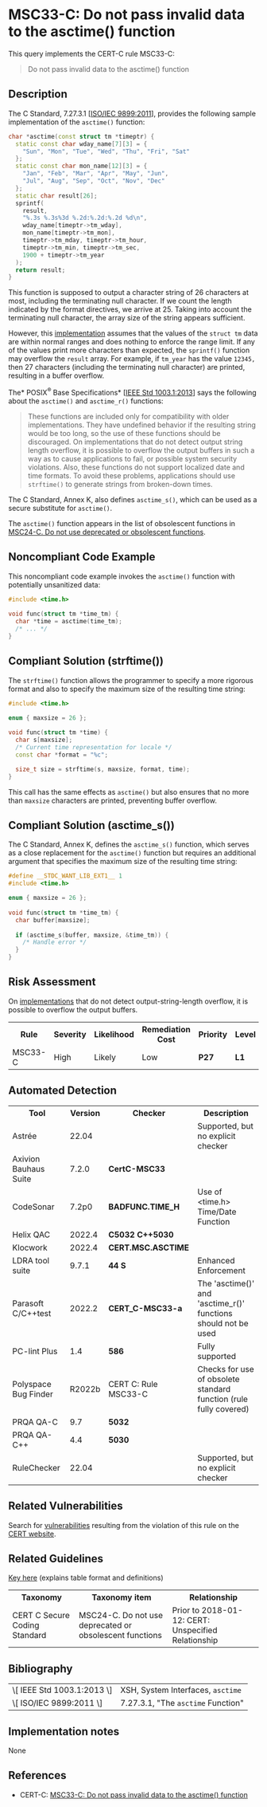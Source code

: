 # MSC33-C: Do not pass invalid data to the asctime() function

This query implements the CERT-C rule MSC33-C:

> Do not pass invalid data to the asctime() function


## Description

The C Standard, 7.27.3.1 \[[ISO/IEC 9899:2011](https://wiki.sei.cmu.edu/confluence/display/c/AA.+Bibliography#AA.Bibliography-ISO-IEC9899-2011)\], provides the following sample implementation of the `asctime()` function:

```cpp
char *asctime(const struct tm *timeptr) {
  static const char wday_name[7][3] = {
    "Sun", "Mon", "Tue", "Wed", "Thu", "Fri", "Sat"
  };
  static const char mon_name[12][3] = {
    "Jan", "Feb", "Mar", "Apr", "May", "Jun",
    "Jul", "Aug", "Sep", "Oct", "Nov", "Dec"
  };
  static char result[26];
  sprintf(
    result, 
    "%.3s %.3s%3d %.2d:%.2d:%.2d %d\n",
    wday_name[timeptr->tm_wday],
    mon_name[timeptr->tm_mon],
    timeptr->tm_mday, timeptr->tm_hour,
    timeptr->tm_min, timeptr->tm_sec,
    1900 + timeptr->tm_year
  );
  return result;
}

```
This function is supposed to output a character string of 26 characters at most, including the terminating null character. If we count the length indicated by the format directives, we arrive at 25. Taking into account the terminating null character, the array size of the string appears sufficient.

However, this [implementation](https://wiki.sei.cmu.edu/confluence/display/c/BB.+Definitions#BB.Definitions-implementation) assumes that the values of the `struct tm` data are within normal ranges and does nothing to enforce the range limit. If any of the values print more characters than expected, the `sprintf()` function may overflow the `result` array. For example, if `tm_year` has the value `12345,` then 27 characters (including the terminating null character) are printed, resulting in a buffer overflow.

The* POSIX<sup>®</sup> Base Specifications* \[[IEEE Std 1003.1:2013](https://wiki.sei.cmu.edu/confluence/display/c/AA.+Bibliography#AA.Bibliography-IEEEStd1003.1-2013)\] says the following about the `asctime()` and `asctime_r()` functions:

> These functions are included only for compatibility with older implementations. They have undefined behavior if the resulting string would be too long, so the use of these functions should be discouraged. On implementations that do not detect output string length overflow, it is possible to overflow the output buffers in such a way as to cause applications to fail, or possible system security violations. Also, these functions do not support localized date and time formats. To avoid these problems, applications should use `strftime()` to generate strings from broken-down times.


The C Standard, Annex K, also defines `asctime_s()`, which can be used as a secure substitute for `asctime()`.

The `asctime()` function appears in the list of obsolescent functions in [MSC24-C. Do not use deprecated or obsolescent functions](https://wiki.sei.cmu.edu/confluence/display/c/MSC24-C.+Do+not+use+deprecated+or+obsolescent+functions).

## Noncompliant Code Example

This noncompliant code example invokes the `asctime()` function with potentially unsanitized data:

```cpp
#include <time.h>
 
void func(struct tm *time_tm) {
  char *time = asctime(time_tm);
  /* ... */
}
```

## Compliant Solution (strftime())

The `strftime()` function allows the programmer to specify a more rigorous format and also to specify the maximum size of the resulting time string:

```cpp
#include <time.h>

enum { maxsize = 26 };
 
void func(struct tm *time) {
  char s[maxsize];
  /* Current time representation for locale */
  const char *format = "%c";

  size_t size = strftime(s, maxsize, format, time);
}
```
This call has the same effects as `asctime()` but also ensures that no more than `maxsize` characters are printed, preventing buffer overflow.

## Compliant Solution (asctime_s())

The C Standard, Annex K, defines the `asctime_s()` function, which serves as a close replacement for the `asctime()` function but requires an additional argument that specifies the maximum size of the resulting time string:

```cpp
#define __STDC_WANT_LIB_EXT1__ 1
#include <time.h>

enum { maxsize = 26 };
  
void func(struct tm *time_tm) {
  char buffer[maxsize];
 
  if (asctime_s(buffer, maxsize, &time_tm)) {
    /* Handle error */
  }
}
```

## Risk Assessment

On [implementations](https://wiki.sei.cmu.edu/confluence/display/c/BB.+Definitions#BB.Definitions-implementation) that do not detect output-string-length overflow, it is possible to overflow the output buffers.

<table> <tbody> <tr> <th> Rule </th> <th> Severity </th> <th> Likelihood </th> <th> Remediation Cost </th> <th> Priority </th> <th> Level </th> </tr> <tr> <td> MSC33-C </td> <td> High </td> <td> Likely </td> <td> Low </td> <td> <strong>P27</strong> </td> <td> <strong>L1</strong> </td> </tr> </tbody> </table>


## Automated Detection

<table> <tbody> <tr> <th> Tool </th> <th> Version </th> <th> Checker </th> <th> Description </th> </tr> <tr> <td> <a> Astrée </a> </td> <td> 22.04 </td> <td> </td> <td> Supported, but no explicit checker </td> </tr> <tr> <td> <a> Axivion Bauhaus Suite </a> </td> <td> 7.2.0 </td> <td> <strong>CertC-MSC33</strong> </td> <td> </td> </tr> <tr> <td> <a> CodeSonar </a> </td> <td> 7.2p0 </td> <td> <strong>BADFUNC.TIME_H</strong> </td> <td> Use of &lt;time.h&gt; Time/Date Function </td> </tr> <tr> <td> <a> Helix QAC </a> </td> <td> 2022.4 </td> <td> <strong>C5032</strong> <strong>C++5030</strong> </td> <td> </td> </tr> <tr> <td> <a> Klocwork </a> </td> <td> 2022.4 </td> <td> <strong>CERT.MSC.ASCTIME</strong> </td> <td> </td> </tr> <tr> <td> <a> LDRA tool suite </a> </td> <td> 9.7.1 </td> <td> <strong>44 S</strong> </td> <td> Enhanced Enforcement </td> </tr> <tr> <td> <a> Parasoft C/C++test </a> </td> <td> 2022.2 </td> <td> <strong>CERT_C-MSC33-a</strong> </td> <td> The 'asctime()' and 'asctime_r()' functions should not be used </td> </tr> <tr> <td> <a> PC-lint Plus </a> </td> <td> 1.4 </td> <td> <strong>586</strong> </td> <td> Fully supported </td> </tr> <tr> <td> <a> Polyspace Bug Finder </a> </td> <td> R2022b </td> <td> <a> CERT C: Rule MSC33-C </a> </td> <td> Checks for use of obsolete standard function (rule fully covered) </td> </tr> <tr> <td> <a> PRQA QA-C </a> </td> <td> 9.7 </td> <td> <strong>5032 </strong> </td> <td> </td> </tr> <tr> <td> <a> PRQA QA-C++ </a> </td> <td> 4.4 </td> <td> <strong>5030</strong> </td> <td> </td> </tr> <tr> <td> <a> RuleChecker </a> </td> <td> 22.04 </td> <td> </td> <td> Supported, but no explicit checker </td> </tr> </tbody> </table>


## Related Vulnerabilities

Search for [vulnerabilities](https://wiki.sei.cmu.edu/confluence/display/c/BB.+Definitions#BB.Definitions-vulnerability) resulting from the violation of this rule on the [CERT website](https://www.kb.cert.org/vulnotes/bymetric?searchview&query=FIELD+KEYWORDS+contains+MSC33-C).

## Related Guidelines

[Key here](https://wiki.sei.cmu.edu/confluence/display/c/How+this+Coding+Standard+is+Organized#HowthisCodingStandardisOrganized-RelatedGuidelines) (explains table format and definitions)

<table> <tbody> <tr> <th> Taxonomy </th> <th> Taxonomy item </th> <th> Relationship </th> </tr> <tr> <td> <a> CERT C Secure Coding Standard </a> </td> <td> <a> MSC24-C. Do not use deprecated or obsolescent functions </a> </td> <td> Prior to 2018-01-12: CERT: Unspecified Relationship </td> </tr> </tbody> </table>


## Bibliography

<table> <tbody> <tr> <td> \[ <a> IEEE Std 1003.1:2013 </a> \] </td> <td> XSH, System Interfaces, <code>asctime</code> </td> </tr> <tr> <td> \[ <a> ISO/IEC 9899:2011 </a> \] </td> <td> 7.27.3.1, "The <code>asctime</code> Function" </td> </tr> </tbody> </table>


## Implementation notes

None

## References

* CERT-C: [MSC33-C: Do not pass invalid data to the asctime() function](https://wiki.sei.cmu.edu/confluence/display/c)

